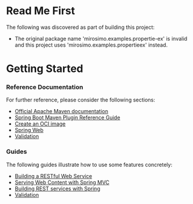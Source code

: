 # Read Me First
The following was discovered as part of building this project:

* The original package name 'mirosimo.examples.propertie-ex' is invalid and this project uses 'mirosimo.examples.propertieex' instead.

# Getting Started

### Reference Documentation
For further reference, please consider the following sections:

* [Official Apache Maven documentation](https://maven.apache.org/guides/index.html)
* [Spring Boot Maven Plugin Reference Guide](https://docs.spring.io/spring-boot/docs/2.7.16-SNAPSHOT/maven-plugin/reference/html/)
* [Create an OCI image](https://docs.spring.io/spring-boot/docs/2.7.16-SNAPSHOT/maven-plugin/reference/html/#build-image)
* [Spring Web](https://docs.spring.io/spring-boot/docs/2.7.16-SNAPSHOT/reference/htmlsingle/index.html#web)
* [Validation](https://docs.spring.io/spring-boot/docs/2.7.16-SNAPSHOT/reference/htmlsingle/index.html#io.validation)

### Guides
The following guides illustrate how to use some features concretely:

* [Building a RESTful Web Service](https://spring.io/guides/gs/rest-service/)
* [Serving Web Content with Spring MVC](https://spring.io/guides/gs/serving-web-content/)
* [Building REST services with Spring](https://spring.io/guides/tutorials/rest/)
* [Validation](https://spring.io/guides/gs/validating-form-input/)

